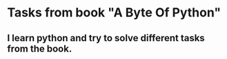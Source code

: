 # Tasks from book "A Byte Of Python"
## I learn python and try to solve different tasks from the book.
